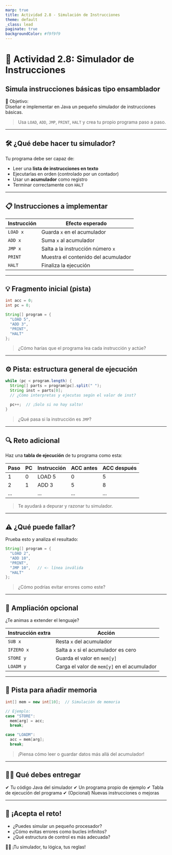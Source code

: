 ```yaml
---
marp: true
title: Actividad 2.8 - Simulación de Instrucciones
theme: default
_class: lead
paginate: true
backgroundColor: #f9f9f9
---
```


# 🧠 Actividad 2.8: Simulador de Instrucciones

## Simula instrucciones básicas tipo ensamblador

🎯 Objetivo:  
Diseñar e implementar en Java un pequeño simulador de instrucciones básicas.

> Usa `LOAD`, `ADD`, `JMP`, `PRINT`, `HALT` y crea tu propio programa paso a paso.

---

## 🛠️ ¿Qué debe hacer tu simulador?

Tu programa debe ser capaz de:

- Leer una **lista de instrucciones en texto**
- Ejecutarlas en orden (controlado por un contador)
- Usar un **acumulador** como registro
- Terminar correctamente con `HALT`

---

## 📋 Instrucciones a implementar

| Instrucción | Efecto esperado                     |
|-------------|-------------------------------------|
| `LOAD x`    | Guarda `x` en el acumulador         |
| `ADD x`     | Suma `x` al acumulador              |
| `JMP x`     | Salta a la instrucción número `x`   |
| `PRINT`     | Muestra el contenido del acumulador |
| `HALT`      | Finaliza la ejecución               |

---

## 💡 Fragmento inicial (pista)

```java
int acc = 0;
int pc = 0;

String[] program = {
  "LOAD 5",
  "ADD 3",
  "PRINT",
  "HALT"
};
````

> ¿Cómo harías que el programa lea cada instrucción y actúe?

---

## ⚙️ Pista: estructura general de ejecución

```java
while (pc < program.length) {
  String[] parts = program[pc].split(" ");
  String inst = parts[0];
  // ¿Cómo interpretas y ejecutas según el valor de inst?

  pc++;  // ¡Solo si no hay salto!
}
```

> ¿Qué pasa si la instrucción es `JMP`?

---

## 🔍 Reto adicional

Haz una **tabla de ejecución** de tu programa como esta:

| Paso | PC | Instrucción | ACC antes | ACC después |
| ---- | -- | ----------- | --------- | ----------- |
| 1    | 0  | LOAD 5      | 0         | 5           |
| 2    | 1  | ADD 3       | 5         | 8           |
| ...  |    | ...         | ...       | ...         |

> Te ayudará a depurar y razonar tu simulador.

---

## ⚠️ ¿Qué puede fallar?

Prueba esto y analiza el resultado:

```java
String[] program = {
  "LOAD 2",
  "ADD 10",
  "PRINT",
  "JMP 10",   // <- línea inválida
  "HALT"
};
```

> ¿Cómo podrías evitar errores como este?

---

## 🌟 Ampliación opcional

¿Te animas a extender el lenguaje?

| Instrucción extra | Acción                                      |
| ----------------- | ------------------------------------------- |
| `SUB x`           | Resta `x` del acumulador                    |
| `IFZERO x`        | Salta a `x` si el acumulador es cero        |
| `STORE y`         | Guarda el valor en `mem[y]`                 |
| `LOADM y`         | Carga el valor de `mem[y]` en el acumulador |

---

## 🧠 Pista para añadir memoria

```java
int[] mem = new int[10];  // Simulación de memoria

// Ejemplo:
case "STORE":
  mem[arg] = acc;
  break;

case "LOADM":
  acc = mem[arg];
  break;
```

> ¡Piensa cómo leer o guardar datos más allá del acumulador!

---

## 👨‍🏫 Qué debes entregar

✔ Tu código Java del simulador
✔ Un programa propio de ejemplo
✔ Tabla de ejecución del programa
✔ (Opcional) Nuevas instrucciones o mejoras

---

## 🚀 ¡Acepta el reto!

* ¿Puedes simular un pequeño procesador?
* ¿Cómo evitas errores como bucles infinitos?
* ¿Qué estructura de control es más adecuada?

👨‍💻 ¡Tu simulador, tu lógica, tus reglas!
